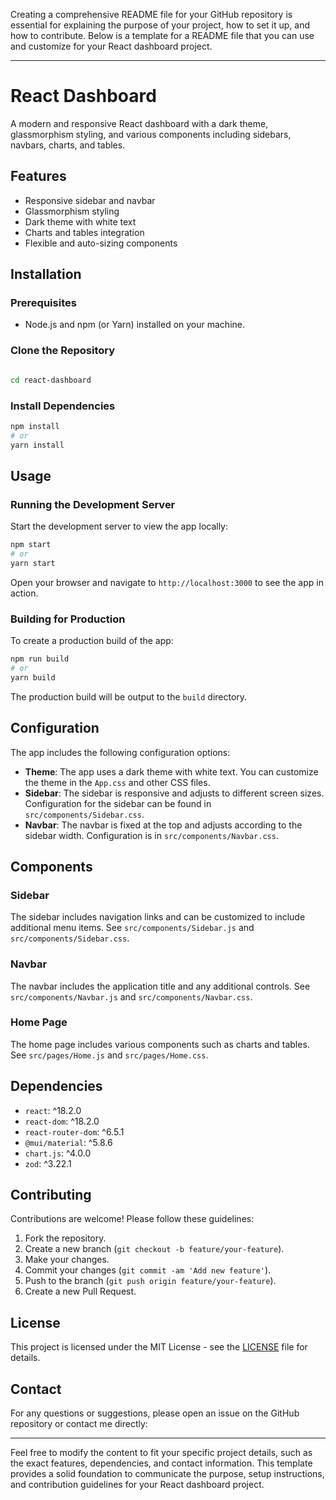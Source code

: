 Creating a comprehensive README file for your GitHub repository is essential for explaining the purpose of your project, how to set it up, and how to contribute. Below is a template for a README file that you can use and customize for your React dashboard project.

---

# React Dashboard

A modern and responsive React dashboard with a dark theme, glassmorphism styling, and various components including sidebars, navbars, charts, and tables.

## Features

- Responsive sidebar and navbar
- Glassmorphism styling
- Dark theme with white text
- Charts and tables integration
- Flexible and auto-sizing components

## Installation

### Prerequisites

- Node.js and npm (or Yarn) installed on your machine.

### Clone the Repository

```bash

cd react-dashboard
```

### Install Dependencies

```bash
npm install
# or
yarn install
```

## Usage

### Running the Development Server

Start the development server to view the app locally:

```bash
npm start
# or
yarn start
```

Open your browser and navigate to `http://localhost:3000` to see the app in action.

### Building for Production

To create a production build of the app:

```bash
npm run build
# or
yarn build
```

The production build will be output to the `build` directory.

## Configuration

The app includes the following configuration options:

- **Theme**: The app uses a dark theme with white text. You can customize the theme in the `App.css` and other CSS files.
- **Sidebar**: The sidebar is responsive and adjusts to different screen sizes. Configuration for the sidebar can be found in `src/components/Sidebar.css`.
- **Navbar**: The navbar is fixed at the top and adjusts according to the sidebar width. Configuration is in `src/components/Navbar.css`.

## Components

### Sidebar

The sidebar includes navigation links and can be customized to include additional menu items. See `src/components/Sidebar.js` and `src/components/Sidebar.css`.

### Navbar

The navbar includes the application title and any additional controls. See `src/components/Navbar.js` and `src/components/Navbar.css`.

### Home Page

The home page includes various components such as charts and tables. See `src/pages/Home.js` and `src/pages/Home.css`.

## Dependencies

- `react`: ^18.2.0
- `react-dom`: ^18.2.0
- `react-router-dom`: ^6.5.1
- `@mui/material`: ^5.8.6
- `chart.js`: ^4.0.0
- `zod`: ^3.22.1

## Contributing

Contributions are welcome! Please follow these guidelines:

1. Fork the repository.
2. Create a new branch (`git checkout -b feature/your-feature`).
3. Make your changes.
4. Commit your changes (`git commit -am 'Add new feature'`).
5. Push to the branch (`git push origin feature/your-feature`).
6. Create a new Pull Request.

## License

This project is licensed under the MIT License - see the [LICENSE](LICENSE) file for details.

## Contact

For any questions or suggestions, please open an issue on the GitHub repository or contact me directly:


---

Feel free to modify the content to fit your specific project details, such as the exact features, dependencies, and contact information. This template provides a solid foundation to communicate the purpose, setup instructions, and contribution guidelines for your React dashboard project.
